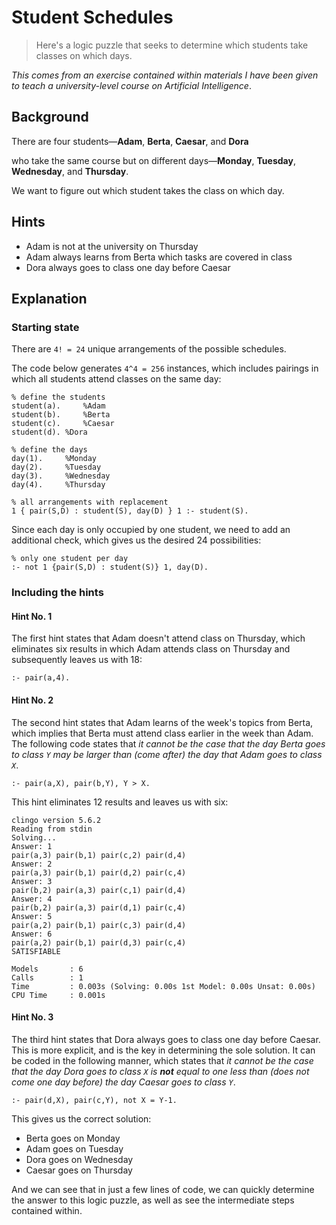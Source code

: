 # Student Schedules
> Here's a logic puzzle that seeks to determine which students take classes on which days.

*This comes from an exercise contained within materials I have been given to teach a university-level course on Artificial Intelligence*.

## Background
There are four students—**Adam**, **Berta**, **Caesar**, and **Dora**

who take the same course but on different days—**Monday**, **Tuesday**, **Wednesday**, and **Thursday**.

We want to figure out which student takes the class on which day.

## Hints
* Adam is not at the university on Thursday
* Adam always learns from Berta which tasks are covered in class
* Dora always goes to class one day before Caesar

## Explanation

### Starting state
There are `4! = 24` unique arrangements of the possible schedules.

The code below generates `4^4 = 256` instances, which includes pairings in which all students attend classes on the same day:

```
% define the students
student(a). 	%Adam
student(b). 	%Berta
student(c). 	%Caesar
student(d).	%Dora

% define the days
day(1).		%Monday
day(2).		%Tuesday
day(3).   	%Wednesday
day(4).		%Thursday

% all arrangements with replacement
1 { pair(S,D) : student(S), day(D) } 1 :- student(S).
```

Since each day is only occupied by one student, we need to add an additional check, which gives us the desired 24 possibilities:
```
% only one student per day
:- not 1 {pair(S,D) : student(S)} 1, day(D).
```

### Including the hints

#### Hint No. 1
The first hint states that Adam doesn't attend class on Thursday, which eliminates six results in which Adam attends class on Thursday and subsequently leaves us with 18:
```
:- pair(a,4).
```

#### Hint No. 2
The second hint states that Adam learns of the week's topics from Berta, which implies that Berta must attend class earlier in the week than Adam.  The following code states that *it cannot be the case that the day Berta goes to class `Y` may be larger than (come after) the day that Adam goes to class `X`*.
```
:- pair(a,X), pair(b,Y), Y > X.
```

This hint eliminates 12 results and leaves us with six:
```
clingo version 5.6.2
Reading from stdin
Solving...
Answer: 1
pair(a,3) pair(b,1) pair(c,2) pair(d,4)
Answer: 2
pair(a,3) pair(b,1) pair(d,2) pair(c,4)
Answer: 3
pair(b,2) pair(a,3) pair(c,1) pair(d,4)
Answer: 4
pair(b,2) pair(a,3) pair(d,1) pair(c,4)
Answer: 5
pair(a,2) pair(b,1) pair(c,3) pair(d,4)
Answer: 6
pair(a,2) pair(b,1) pair(d,3) pair(c,4)
SATISFIABLE

Models       : 6
Calls        : 1
Time         : 0.003s (Solving: 0.00s 1st Model: 0.00s Unsat: 0.00s)
CPU Time     : 0.001s
```

#### Hint No. 3
The third hint states that Dora always goes to class one day before Caesar.  This is more explicit, and is the key in determining the sole solution.  It can be coded in the following manner, which states that *it cannot be the case that the day Dora goes to class `X` is **not** equal to one less than (does not come one day before) the day Caesar goes to class `Y`*.
```
:- pair(d,X), pair(c,Y), not X = Y-1.
```

This gives us the correct solution:
* Berta goes on Monday
* Adam goes on Tuesday
* Dora goes on Wednesday
* Caesar goes on Thursday

And we can see that in just a few lines of code, we can quickly determine the answer to this logic puzzle, as well as see the intermediate steps contained within.
